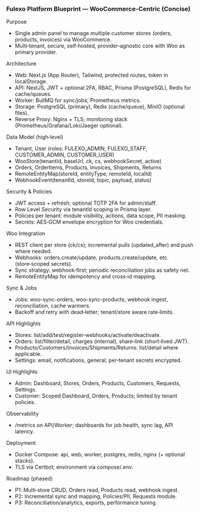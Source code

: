 ### Fulexo Platform Blueprint — WooCommerce‑Centric (Concise)

Purpose
- Single admin panel to manage multiple customer stores (orders, products, invoices) via WooCommerce.
- Multi‑tenant, secure, self‑hosted, provider‑agnostic core with Woo as primary provider.

Architecture
- Web: Next.js (App Router), Tailwind, protected routes, token in localStorage.
- API: NestJS, JWT + optional 2FA, RBAC, Prisma (PostgreSQL), Redis for cache/queues.
- Worker: BullMQ for sync/jobs; Prometheus metrics.
- Storage: PostgreSQL (primary), Redis (cache/queue), MinIO (optional files).
- Reverse Proxy: Nginx + TLS; monitoring stack (Prometheus/Grafana/Loki/Jaeger optional).

Data Model (high‑level)
- Tenant, User (roles: FULEXO_ADMIN, FULEXO_STAFF, CUSTOMER_ADMIN, CUSTOMER_USER)
- WooStore(tenantId, baseUrl, ck, cs, webhookSecret, active)
- Orders, OrderItems, Products, Invoices, Shipments, Returns
- RemoteEntityMap(storeId, entityType, remoteId, localId)
- WebhookEvent(tenantId, storeId, topic, payload, status)

Security & Policies
- JWT access + refresh; optional TOTP 2FA for admin/staff.
- Row Level Security via tenantId scoping in Prisma layer.
- Policies per tenant: module visibility, actions, data scope, PII masking.
- Secrets: AES‑GCM envelope encryption for Woo credentials.

Woo Integration
- REST client per store (ck/cs); incremental pulls (updated_after) and push where needed.
- Webhooks: orders.create/update, products.create/update, etc. (store‑scoped secrets).
- Sync strategy: webhook‑first; periodic reconciliation jobs as safety net.
- RemoteEntityMap for idempotency and cross‑id mapping.

Sync & Jobs
- Jobs: woo-sync-orders, woo-sync-products, webhook ingest, reconciliation, cache warmers.
- Backoff and retry with dead‑letter; tenant/store aware rate‑limits.

API Highlights
- Stores: list/add/test/register‑webhooks/activate/deactivate.
- Orders: list/filter/detail, charges (internal), share‑link (short‑lived JWT).
- Products/Customers/Invoices/Shipments/Returns: list/detail where applicable.
- Settings: email, notifications, general; per‑tenant secrets encrypted.

UI Highlights
- Admin: Dashboard, Stores, Orders, Products, Customers, Requests, Settings.
- Customer: Scoped Dashboard, Orders, Products; limited by tenant policies.

Observability
- /metrics on API/Worker; dashboards for job health, sync lag, API latency.

Deployment
- Docker Compose: api, web, worker, postgres, redis, nginx (+ optional stacks).
- TLS via Certbot; environment via compose/.env.

Roadmap (phased)
- P1: Multi‑store CRUD, Orders read, Products read, webhook ingest.
- P2: Incremental sync and mapping, Policies/PII, Requests module.
- P3: Reconciliation/analytics, exports, performance tuning.